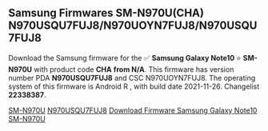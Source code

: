 <h2>Samsung Firmwares SM-N970U(CHA) N970USQU7FUJ8/N970UOYN7FUJ8/N970USQU7FUJ8</h2>
Download the Samsung firmware for the ✅ <strong>Samsung Galaxy Note10 </strong> ⭐ <strong>SM-N970U</strong> with product code <strong>CHA</strong> <strong> from N/A</strong>. This firmware has version number PDA <strong>N970USQU7FUJ8</strong> and CSC N970UOYN7FUJ8. The operating system of this firmware is Android R , with build date 2021-11-26. Changelist <strong>22338387</strong>.


[SM-N970U](https://samfirm.shop/samsung/model/SM-N970U)
[N970USQU7FUJ8](https://samfirm.shop/samsung/pda/N970USQU7FUJ8)
[Download Firmware Samsung Galaxy Note10 SM-N970U](https://samfirm.shop/samsung/firmware/478343)
